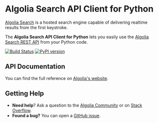 # Algolia Search API Client for Python

[Algolia Search](https://www.algolia.com) is a hosted search engine capable of delivering realtime results from the first keystroke.

The **Algolia Search API Client for Python** lets
you easily use the [Algolia Search REST API](https://www.algolia.com/doc/rest-api/search) from
your Python code.

[![Build Status](https://travis-ci.org/algolia/algoliasearch-client-python.svg?branch=master)](https://travis-ci.org/algolia/algoliasearch-client-python) [![PyPI version](https://badge.fury.io/py/algoliasearch.svg?branch=master)](http://badge.fury.io/py/algoliasearch)


## API Documentation

You can find the full reference on [Algolia's website](https://www.algolia.com/doc/api-client/python/).

## Getting Help

- **Need help**? Ask a question to the [Algolia Community](https://discourse.algolia.com/) or on [Stack Overflow](http://stackoverflow.com/questions/tagged/algolia).
- **Found a bug?** You can open a [GitHub issue](https://github.com/algolia/algoliasearch-client-python/issues).
